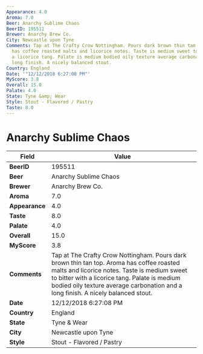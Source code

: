 ```yaml
---
Appearance: 4.0
Aroma: 7.0
Beer: Anarchy Sublime Chaos
BeerID: 195511
Brewer: Anarchy Brew Co.
City: Newcastle upon Tyne
Comments: Tap at The Crafty Crow Nottingham. Pours dark brown thin tan top. Aroma
  has coffee roasted malts and licorice notes. Taste is medium sweet to bitter with
  a licorice tang. Palate is medium bodied oily texture average carbonation and a
  long finish. A nicely balanced stout.
Country: England
Date: '"12/12/2018 6:27:08 PM"'
MyScore: 3.8
Overall: 15.0
Palate: 4.0
State: Tyne &amp; Wear
Style: Stout - Flavored / Pastry
Taste: 8.0
---
```


# Anarchy Sublime Chaos

| Field         | Value |
|---------------|-------|
| **BeerID** | 195511 |
| **Beer** | Anarchy Sublime Chaos |
| **Brewer** | Anarchy Brew Co. |
| **Aroma** | 7.0 |
| **Appearance** | 4.0 |
| **Taste** | 8.0 |
| **Palate** | 4.0 |
| **Overall** | 15.0 |
| **MyScore** | 3.8 |
| **Comments** | Tap at The Crafty Crow Nottingham. Pours dark brown thin tan top. Aroma has coffee roasted malts and licorice notes. Taste is medium sweet to bitter with a licorice tang. Palate is medium bodied oily texture average carbonation and a long finish. A nicely balanced stout. |
| **Date** | 12/12/2018 6:27:08 PM |
| **Country** | England |
| **State** | Tyne &amp; Wear |
| **City** | Newcastle upon Tyne |
| **Style** | Stout - Flavored / Pastry |
